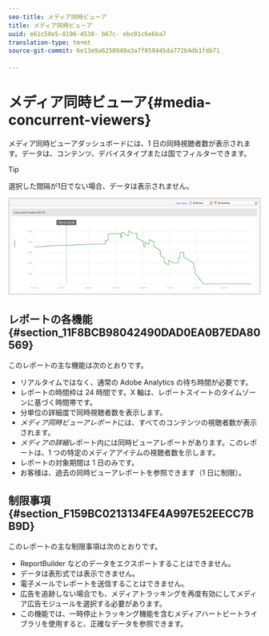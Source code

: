 ```yaml
---
seo-title: メディア同時ビューア
title: メディア同時ビューア
uuid: e61c50e5-8196-4538- b67c- ebc01c6e6ba7
translation-type: tm+mt
source-git-commit: 6e13e9a6250949a3a7f059445da772b4db1fdb71

---
```



# メディア同時ビューア{#media-concurrent-viewers}

メディア同時ビューアダッシュボードには、1 日の同時視聴者数が表示されます。データは、コンテンツ、デバイスタイプまたは国でフィルターできます。

>[!TIP]
>
>選択した間隔が1日でない場合、データは表示されません。

![](assets/video-concurrent-viewers.png)

## レポートの各機能 {#section_11F8BCB98042490DAD0EA0B7EDA80569}

このレポートの主な機能は次のとおりです。

* リアルタイムではなく、通常の Adobe Analytics の待ち時間が必要です。
* レポートの時間枠は 24 時間です。X 軸は、レポートスイートのタイムゾーンに基づく時間帯です。
* 分単位の詳細度で同時視聴者数を表示します。
* *メディア同時ビューアレポート*&#x200B;には、すべてのコンテンツの視聴者数が表示されます。
* *メディアの詳細*&#x200B;レポート内には同時ビューアレポートがあります。このレポートは、1 つの特定のメディアアイテムの視聴者数を示します。
* レポートの対象期間は 1 日のみです。
* お客様は、過去の同時ビューアレポートを参照できます（1 日に制限）。

## 制限事項 {#section_F159BC0213134FE4A997E52EECC7BB9D}

このレポートの主な制限事項は次のとおりです。

* ReportBuilder などのデータをエクスポートすることはできません。
* データは表形式では表示できません。
* 電子メールでレポートを送信することはできません。
* 広告を追跡しない場合でも、メディアトラッキングを再度有効にしてメディア広告モジュールを選択する必要があります。
* この機能では、一時停止トラッキング機能を含むメディアハートビートライブラリを使用すると、正確なデータを参照できます。

